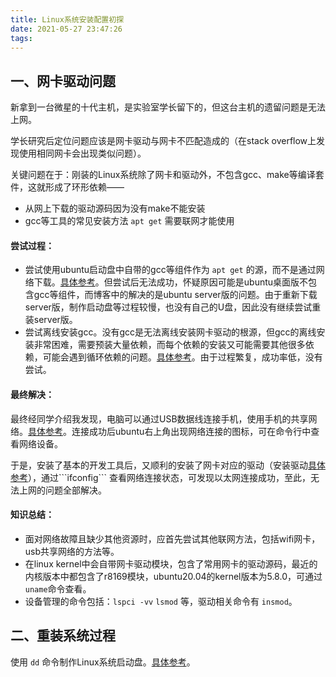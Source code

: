 ```yaml
---
title: Linux系统安装配置初探
date: 2021-05-27 23:47:26
tags:
---
```


## 一、网卡驱动问题

新拿到一台微星的十代主机，是实验室学长留下的，但这台主机的遗留问题是无法上网。

学长研究后定位问题应该是网卡驱动与网卡不匹配造成的（在stack overflow上发现使用相同网卡会出现类似问题）。

关键问题在于：刚装的Linux系统除了网卡和驱动外，不包含gcc、make等编译套件，这就形成了环形依赖——

- 从网上下载的驱动源码因为没有make不能安装
- gcc等工具的常见安装方法 ```apt get``` 需要联网才能使用

#### 尝试过程：

- 尝试使用ubuntu启动盘中自带的gcc等组件作为 ```apt get``` 的源，而不是通过网络下载。[具体参考]("https://blog.csdn.net/weixin_36452379/article/details/116906829")。但尝试后无法成功，怀疑原因可能是ubuntu桌面版不包含gcc等组件，而博客中的解决的是ubuntu server版的问题。由于重新下载server版，制作启动盘等过程较慢，也没有自己的U盘，因此没有继续尝试重装server版。
- 尝试离线安装gcc。没有gcc是无法离线安装网卡驱动的根源，但gcc的离线安装非常困难，需要预装大量依赖，而每个依赖的安装又可能需要其他很多依赖，可能会遇到循环依赖的问题。[具体参考]("https://blog.csdn.net/weixin_42432439/article/details/108777302?utm_medium=distribute.pc_relevant.none-task-blog-baidujs_title-8&spm=1001.2101.3001.4242")。由于过程繁复，成功率低，没有尝试。

#### 最终解决：

最终经同学介绍我发现，电脑可以通过USB数据线连接手机，使用手机的共享网络。[具体参考]("https://jingyan.baidu.com/article/5552ef47a4a14c518ffbc99b.html")。连接成功后ubuntu右上角出现网络连接的图标，可在命令行中查看网络设备。

于是，安装了基本的开发工具后，又顺利的安装了网卡对应的驱动（安装驱动[具体参考]("https://blog.csdn.net/hellohake/article/details/109908363")），通过```ifconfig``` 查看网络连接状态，可发现以太网连接成功，至此，无法上网的问题全部解决。

#### 知识总结：

- 面对网络故障且缺少其他资源时，应首先尝试其他联网方法，包括wifi网卡，usb共享网络的方法等。
- 在linux kernel中会自带网卡驱动模块，包含了常用网卡的驱动源码，最近的内核版本中都包含了r8169模块，ubuntu20.04的kernel版本为5.8.0，可通过```uname```命令查看。
- 设备管理的命令包括：```lspci -vv```   ```lsmod```  等，驱动相关命令有 ```insmod```。



## 二、重装系统过程

使用 ```dd``` 命令制作Linux系统启动盘。[具体参考]("https://www.dreamoftime0.com/2018/09/25/linux下使用dd命令制作启动盘/")。


